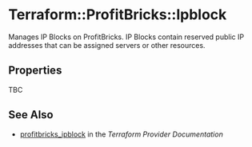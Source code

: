 # Terraform::ProfitBricks::Ipblock

Manages IP Blocks on ProfitBricks. IP Blocks contain reserved public IP addresses that can be assigned servers or other resources.

## Properties

TBC

## See Also

* [profitbricks_ipblock](https://www.terraform.io/docs/providers/profitbricks/r/ipblock.html) in the _Terraform Provider Documentation_